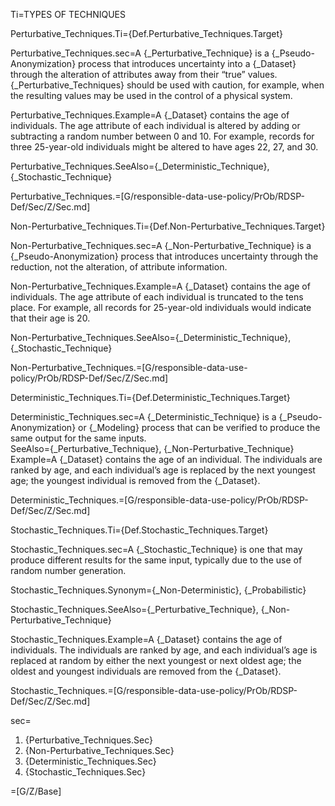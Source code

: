 Ti=TYPES OF TECHNIQUES

Perturbative_Techniques.Ti={Def.Perturbative_Techniques.Target}

Perturbative_Techniques.sec=A {_Perturbative_Technique} is a {_Pseudo-Anonymization} process that introduces uncertainty into a {_Dataset} through the alteration of attributes away from their “true” values.  {_Perturbative_Techniques} should be used with caution, for example, when the resulting values may be used in the control of a physical system.

Perturbative_Techniques.Example=A {_Dataset} contains the age of individuals.  The age attribute of each individual is altered by adding or subtracting a random number between 0 and 10.  For example, records for three 25-year-old individuals might be altered to have ages 22, 27, and 30.

Perturbative_Techniques.SeeAlso={_Deterministic_Technique}, {_Stochastic_Technique}

Perturbative_Techniques.=[G/responsible-data-use-policy/PrOb/RDSP-Def/Sec/Z/Sec.md]

Non-Perturbative_Techniques.Ti={Def.Non-Perturbative_Techniques.Target}

Non-Perturbative_Techniques.sec=A {_Non-Perturbative_Technique} is a {_Pseudo-Anonymization} process that introduces uncertainty through the reduction, not the alteration, of attribute information.

Non-Perturbative_Techniques.Example=A {_Dataset} contains the age of individuals.  The age attribute of each individual is truncated to the tens place.  For example, all records for 25-year-old individuals would indicate that their age is 20.

Non-Perturbative_Techniques.SeeAlso={_Deterministic_Technique}, {_Stochastic_Technique}

Non-Perturbative_Techniques.=[G/responsible-data-use-policy/PrOb/RDSP-Def/Sec/Z/Sec.md]

Deterministic_Techniques.Ti={Def.Deterministic_Techniques.Target}

Deterministic_Techniques.sec=A {_Deterministic_Technique} is a {_Pseudo-Anonymization} or {_Modeling} process that can be verified to produce the same output for the same inputs.  
SeeAlso={_Perturbative_Technique}, {_Non-Perturbative_Technique}
Example=A {_Dataset} contains the age of an individual.  The individuals are ranked by age, and each individual’s age is replaced by the next youngest age; the youngest individual is removed from the {_Dataset}.

Deterministic_Techniques.=[G/responsible-data-use-policy/PrOb/RDSP-Def/Sec/Z/Sec.md]

Stochastic_Techniques.Ti={Def.Stochastic_Techniques.Target}

Stochastic_Techniques.sec=A {_Stochastic_Technique} is one that may produce different results for the same input, typically due to the use of random number generation.

Stochastic_Techniques.Synonym={_Non-Deterministic}, {_Probabilistic}

Stochastic_Techniques.SeeAlso={_Perturbative_Technique}, {_Non-Perturbative_Technique}

Stochastic_Techniques.Example=A {_Dataset} contains the age of individuals.  The individuals are ranked by age, and each individual’s age is replaced at random by either the next youngest or next oldest age; the oldest and youngest individuals are removed from the {_Dataset}.

Stochastic_Techniques.=[G/responsible-data-use-policy/PrOb/RDSP-Def/Sec/Z/Sec.md]

sec=<ol><li>{Perturbative_Techniques.Sec}</li><li>{Non-Perturbative_Techniques.Sec}</li><li>{Deterministic_Techniques.Sec}</li><li>{Stochastic_Techniques.Sec}</li></ol>

=[G/Z/Base]
